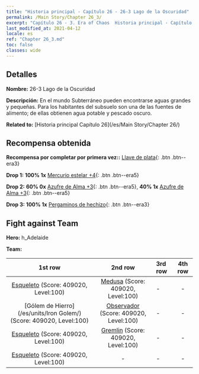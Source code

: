 ```yaml
---
title: "Historia principal - Capítulo 26 - 26-3 Lago de la Oscuridad"
permalink: /Main Story/Chapter 26_3/
excerpt: "Capítulo 26 - 3. Era of Chaos  Historia principal - Capítulo 26_3. 26-3 Lago de la Oscuridad"
last_modified_at: 2021-04-12
locale: es
ref: "Chapter 26_3.md"
toc: false
classes: wide
---
```


## Detalles

 **Nombre:** 26-3 Lago de la Oscuridad

 **Descripción:** En el mundo Subterráneo pueden encontrarse aguas grandes y pequeñas. Para los habitantes del subsuelo son una de las fuentes de alimento; de ellas obtienen agua potable y pescado oscuro.

 **Related to:** [Historia principal Capítulo 26](/es/Main Story/Chapter 26/)

## Recompensa obtenida

 **Recompensa por completar por primera vez::** [Llave de plata](/es/Items/con_693/){: .btn .btn--era3}

 **Drop 1:** **100% 1x** [Mercurio estelar +4](/es/Items/mat_91/){: .btn .btn--era5}

 **Drop 2:** **60% 0x** [Azufre de Alma +3](/es/Items/mat_85/){: .btn .btn--era5}, **40% 1x** [Azufre de Alma +3](/es/Items/mat_85/){: .btn .btn--era5}

 **Drop 3:** **100% 1x** [Pergaminos de hechizo](/es/Items/con_694/){: .btn .btn--era3}


## Fight against Team
 **Hero:** h_Adelaide

 **Team:**


  | 1st row | 2nd row | 3rd row | 4th row |
  |:----:|:----:|:----|:----:|
  | [Esqueleto](/es/units/Skeleton/) (Score: 409020, Level:100)  | [Medusa](/es/units/Medusa/) (Score: 409020, Level:100)  | - | - |
  | [Gólem de Hierro](/es/units/Iron Golem/) (Score: 409020, Level:100)  | [Observador](/es/units/Beholder/) (Score: 409020, Level:100)  | - | - |
  | [Esqueleto](/es/units/Skeleton/) (Score: 409020, Level:100)  | [Gremlin](/es/units/Gremlin/) (Score: 409020, Level:100)  | - | - |
  | [Esqueleto](/es/units/Skeleton/) (Score: 409020, Level:100)  | - | - | - |


